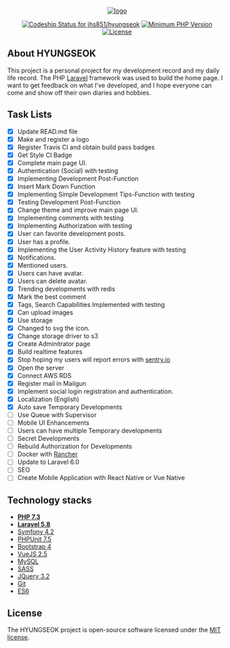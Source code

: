 <p align="center">
<a href="https://hyungseok.kr/images/etc/github-logo.png"><img src="https://hyungseok.kr/images/etc/github-logo.png" alt="logo"></a>
</p>

<p align="center">
<a href="https://app.codeship.com/projects/354805"><img src="https://app.codeship.com/projects/f5833210-8a64-0137-83c2-4a2b1c33cef4/status?branch=master" alt="Codeship Status for jhs851/hyungseok"></a>
<a href="https://www.php.net/index.php"><img src="https://img.shields.io/badge/php-%3E%3D%207.3-8892BF.svg?style=flat-square" alt="Minimum PHP Version"></a>
<a href="https://github.com/jhs851/hyungseok"><img src="https://img.shields.io/badge/license-MIT-brightgreen.svg" alt="License"></a>
</p>

## About HYUNGSEOK

This project is a personal project for my development record and my daily life record. The PHP [Laravel](https://github.com/laravel/laravel) framework was used to build the home page. I want to get feedback on what I've developed, and I hope everyone can come and show off their own diaries and hobbies.

## Task Lists

- [x] Update READ.md file
- [x] Make and register a logo
- [x] Register Travis CI and obtain build pass badges
- [x] Get Style CI Badge
- [x] Complete main page UI.
- [x] Authentication (Social) with testing
- [x] Implementing Development Post-Function
- [x] Insert Mark Down Function
- [x] Implementing Simple Development Tips-Function with testing
- [x] Testing Development Post-Function
- [x] Change theme and improve main page UI.
- [x] Implementing comments with testing
- [x] Implementing Authorization with testing
- [x] User can favorite development posts.
- [x] User has a profile.
- [x] Implementing the User Activity History feature with testing
- [x] Notifications.
- [x] Mentioned users.
- [x] Users can have avatar.
- [x] Users can delete avatar.
- [x] Trending developments with redis
- [x] Mark the best comment
- [x] Tags, Search Capabilities Implemented with testing
- [x] Can upload images
- [x] Use storage
- [x] Changed to svg the icon.
- [x] Change storage driver to s3
- [x] Create Adminitrator page
- [x] Build realtime features
- [x] Stop hoping my users will report errors with [sentry.io](https://sentry.io/welcome/) 
- [x] Open the server
- [x] Connect AWS RDS
- [x] Register mail in Mailgun
- [x] Implement social login registration and authentication.
- [x] Localization (English)
- [x] Auto save Temporary Developments
- [ ] Use Queue with Supervisor
- [ ] Mobile UI Enhancements
- [ ] Users can have multiple Temporary developments
- [ ] Secret Developments
- [ ] Rebuild Authorization for Developments
- [ ] Docker with [Rancher](https://rancher.com/)
- [ ] Update to Laravel 6.0
- [ ] SEO
- [ ] Create Mobile Application with React Native or Vue Native

## Technology stacks

- **[PHP 7.3](https://www.php.net/)**
- **[Laravel 5.8](https://github.com/laravel/laravel)**
- [Symfony 4.2](https://symfony.com/)
- [PHPUnit 7.5](https://phpunit.de/)
- [Bootstrap 4](https://getbootstrap.com/) 
- [VueJS 2.5](https://vuejs.org/)
- [MySQL](https://www.mysql.com/)
- [SASS](https://sass-lang.com/)
- [JQuery 3.2](https://jquery.com/)
- [Git](https://git-scm.com/)
- [ES6](https://github.com/lukehoban/es6features)

## License

The HYUNGSEOK project is open-source software licensed under the [MIT license](https://opensource.org/licenses/MIT).
